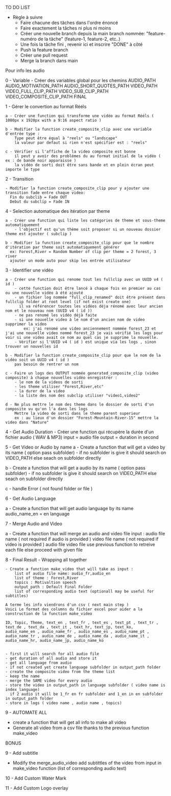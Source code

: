 

TO DO LIST
- Règle à suivre
    - Faire chacune des tâches dans l'ordre énoncé
    - Faire exactement la tâches ni plus ni moins
    - Créer une nouvelle branch depuis la main branch nommée: "feature-numéro de la tâche" (feature-1, feature-2, etc..)
    - Une fois la tâche fini , revenir ici et inscrire "DONE" à côté
    - Push la feature branch
    - Créer une pull request
    - Merge la branch dans main

Pour info les audio

0 - Variable
    - Créer des variables global pour les chemins
        AUDIO_PATH
          AUDIO_MOTIVATION_PATH
          AUDIO_SHORT_QUOTES_PATH
        VIDEO_PATH
            VIDEO_FULL_CLIP_PATH
            VIDEO_SUB_CLIP_PATH
            VIDEO_COMPOSITE_CLIP_PATH
        FINAL


1 - Gérer le convertion au format Rééls

    a - Créer une function qui transforme une vidéo au format Rééls ( 1080px x 1920px with a 9:16 aspect ratio )

    b - Modifier la function create_composite_clip avec une variable d'entrée type :
        Type peut être équal à "reels" ou "landscape"
        la valeur par defaut si rien n'est spécifier est : "reels"

    c - Vérifier si l'affiche de la video composite est bonne
        il peut y avoir des problèmes du au format initial de la vidéo ( ex : de bande noir apparaisse )
        la vidéo de sorti doit être sans bande et en plein écran peut importe le type

2 - Transition

    - Modifier la function create_composite_clip pour y ajouter une transition fade entre chaque video:
      Fin du subclib = Fade OUT
      Debut du subclip = Fade IN

4 - Selection automatique des itération par theme

    a - Créer une function qui liste les catégories de theme et sous-theme automatiquement
        - l'objectif est qu'un thème soit proposer si un nouveau dossier theme est ajouter ( subclip )

    b - Modifier la function create_composite_clip pour que le nombre d'itération par theme soit automatiquement générer
      ex: Forest,River = Random Number of clip per theme = 2 forest, 3 river
      ajouter un mode auto pour skip les entrée utilisateur

3 - Identifier une vidéo

    a - Créer une function qui renome tout les fullclip avec un UUID v4 ( id )
        - cette function doit être lancé à chaque fois en premier au cas ou une nouvelle vidéo à été ajouté
        - un fichier log nommée "full_clip_renamed" doit être présent dans fullclip folder at root level (if not exist create one)
          il va référencer toutes les vidéos déja rénomé avec leur ancien nom et le nouveau nom (UUID v4 ( id ))
        - ne pas renomé les vidéo déjà faite
        - si une nouvelle video à le nom d'un ancien nom de video supprimer la video
            ex: j'ai renomé une video anciennement nommée forest_23 et j'ai une nouvelle video nommé forest_23 je vais vérifié les logs pour voir si une video avait ce nom au quel cas je supprime la nouvelle.
        - Vérifier si l'UUID v4 ( id ) est unique via les logs , sinon trouver un nouvelles id

    b - Modifier la function create_composite_clip pour que le nom de la vidéo soit un UUID v4 ( id )
        pas besoin de rentrer un nom

    c - Faire un logs des OUTPUT nommée generated_composite_clip (video composite) à chaque nouvelles vidéo enregistrer :
        - le nom de la videos de sorti
        - les theme utiliser "Forest,River,etc"
        - la durer de la video
        - la liste des nom des subclip utiliser "video1,video2"

    d - Ne plus mettre le nom des theme dans le dossier de sorti d'un composite vu qu'on l'a dans les logs
        Mettre la video de sorti dans le theme parent superieur
        ex : au lieux d'un dossier "Forest-Mountain-River-15" mettre la video dans "Nature"

4 - Get Audio Duration
    - Créer une function qui récupère la durée d'un fichier audio ( WAV & MP3)
      input = audio file
      output = duration in second

5 - Get Video or Audio by name
  a - Create a function that will get a video by its name ( option pass subfolder)
    - if no subfolder is give it should search on VIDEO_PATH
      else seach on subfolder directly

  b - Create a function that will get a audio by its name ( option pass subfolder)
    - if no subfolder is give it should search on VIDEO_PATH
      else seach on subfolder directly

  c - handle Error ( not found folder or file )

6 - Get Audio Language

  a - Create a function that will get audio language by its name
     audio_name_en = en language

7 - Merge Audio and Video

  a - Create a function that will merge an audio and video file
      input :
          audio file name ( not required if audio is provided )
          video file name ( not required if video is provided )
          audio file
          video file
      use previous function to retreive each file
      else proceed with given file

8 - Final Result - Wrapping all together

    - Create a function make_video that will take as input :
        list of audio file name: audio_fr,audio_en
        list of theme : Forest,River
        topics : Motivaltion speech
        output_path : Default Final Folder
        list of corresponding audio text (optionall may be useful for subtitles)

    A terme les info viendrons d'un csv ( next main step )
    Voici Le format des columns du fichier excel pour aider a la construction de la function make_video

    ID, Topic, Theme, text_en , text_fr , text_es , text_pt , text_tr , text_de , text_da , text_it , text_hr, text_jp, text_ko,
    audio_name_en , audio_name_fr , audio_name_es , audio_name_pt , audio_name_tr , audio_name_de , audio_name_da , audio_name_it , audio_name_hr, audio_name_jp, audio_name_ko


    - first it will search for all audio file
    - get duration of all audio and store it
    - get all language from audio
    - if not created yet create language subfolder in output_path folder
    - create the composite video from the theme list
    - keep the name
    - merge the SAME video for every audio
    - store the video in output_path in language subfolder ( video name is index_language)
      if 2 audio it will be 1_fr en fr subfolder and 1_en in en subfolder in output_path folder
    - store in logs ( video name , audio name , topics)

9 - AUTOMATE ALL
  - create a function that will get all info to make all video
  - Generate all video from a csv file thanks to the previous function make_video

BONUS

9 - Add subtitle
  - Modify the merge_audio_video add subtittles of the video from input in make_video function (list of corresponding audio text)

10 - Add Custom Water Mark

11 - Add Custom Logo overlay
















